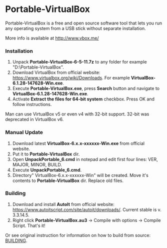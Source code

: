 Portable-VirtualBox
===================

Portable-VirtualBox is a free and open source software tool that lets you run any operating system from a USB stick without separate installation.

More info is available at http://www.vbox.me/


### Installation ###

1) Unpack **Portable-VirtualBox-6-5-11.7z** to any folder for example "D:\Portable-VirtualBox\".
2) Download VirtualBox from official website: https://www.virtualbox.org/wiki/Downloads. For example **VirtualBox-6.1.28-147628-Win.exe**.
3) Execute **Portable-VirtualBox.exe**, press **Search** button and navigate to **VirtualBox-6.1.28-147628-Win.exe**.
4) Activate **Extract the files for 64-bit system** checkbox. Press OK and follow instructions.

Man can use VirtualBox v5 or even v4 with 32-bit support.
32-bit was deprecated in VirtualBox v6.


### Manual Update ###

1) Download latest **VirtualBox-6.x.x-xxxxxx-Win.exe** from official website.
2) Put it to **Portable-VirtualBox** dir.
3) Open **UnpackPortable_6.cmd** in notepad and edit first four lines: VER, MAJOR, MINOR, BUILD.
4) Execute **UnpackPortable_6.cmd**.
5) Directory" VirtualBox-6.x.x-xxxxxx-Win" will be created. Move it's contents to **Portable-VirtualBox** dir. Replace old files.

### Building ###

1) Download and install **AutoIt** from official website: https://www.autoitscript.com/site/autoit/downloads/. Current stable is v. 3.3.14.5.
2) Right click **Portable-VirtualBox.au3** -> Compile with options -> Compile Script.
That's it!

Or see original instruction for information on how to build from source: [BUILDING](BUILDING.md).
